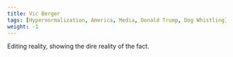 ```yaml
---
title: Vic Berger
tags: [Hypernormalization, America, Media, Donald Trump, Dog Whistling]
weight: -1
---
```


Editing reality, showing the dire reality of the fact.

